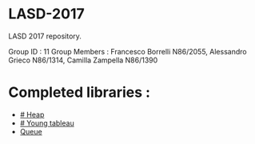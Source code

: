 # LASD-2017
LASD 2017 repository.

Group ID : 11
Group Members :
  Francesco Borrelli N86/2055,
  Alessandro Grieco N86/1314,
  Camilla Zampella N86/1390

# Completed libraries :
  - [# Heap](https://github.com/taikoiv/LASD-2017/tree/master/heap-library)
  - [# Young tableau](https://github.com/taikoiv/LASD-2017/tree/master/tableau-library)
  - [ Queue](https://github.com/taikoiv/LASD-2017/tree/master/queue-library)
